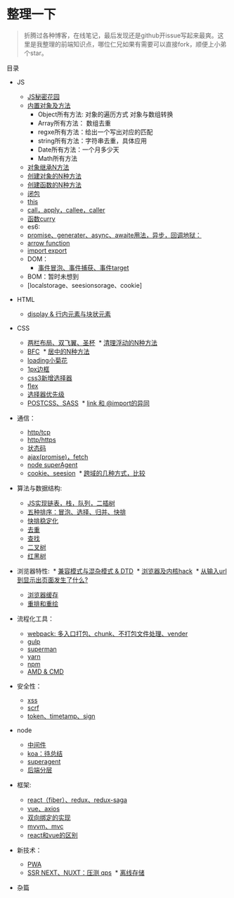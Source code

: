 # 整理一下

> 折腾过各种博客，在线笔记，最后发现还是github开issue写起来最爽。这里是我整理的前端知识点，哪位仁兄如果有需要可以直接fork，顺便上小弟个star。


目录

* JS
  * [JS秘密花园]()
  * [内置对象及方法]()
    * Object所有方法: 对象的遍历方式  对象与数组转换
    * Array所有方法： 数组去重
    * regxe所有方法：给出一个写出对应的匹配
    * string所有方法：字符串去重，具体应用
    * Date所有方法：一个月多少天
    * Math所有方法
  * [对象继承N方法]()
  * [创建对象的N种方法]()
  * [创建函数的N种方法]()
  * [闭包]()
  * [this]()
  * [call，apply，callee，caller]()
  * [函数curry]()
  * es6:
  * [promise、generater、async、awaite用法，异步，回调地狱：]()
  * [arrow function]()
  * [import export]()
  * DOM：
    * [事件冒泡、事件捕获、事件target]()
  * BOM：暂时未想到
  * [localstorage、seesionsorage、cookie]
  
  
* HTML
  * [display & 行内元素与块状元素]()
 
 
* CSS
  * [两栏布局、双飞翼、圣杯]()
  * [清理浮动的N种方法]()
  * [BFC]()
  * [居中的N种方法]()
  * [loading小菊花]()
  * [1px边框]()
  * [css3新增选择器]()
  * [flex]()
  * [选择器优先级]()
  * [POSTCSS、SASS]()
  * [link 和 @import的异同]()


* 通信：
  * [http/tcp]()
  * [http/https]()
  * [状态码]()
  * [ajax(promise)，fetch]()
  * [node superAgent]()
  * [cookie、seesion]()
  * [跨域的几种方式，比较]()


* 算法与数据结构:
  * [JS实现链表，栈，队列，二插树]()
  * [五种排序：冒泡、选择、归并、快排]()
  * [快排稳定化]()
  * [去重]()
  * [查找]()
  * [二叉树]()
  * [红黑树]()


* 浏览器特性:
  * [兼容模式与混杂模式  & DTD]()
  * [浏览器及内核hack]()
  * [从输入url到显示出页面发生了什么?]()
  * [浏览器缓存]()
  * [重排和重绘]()


* 流程化工具：
  * [webpack: 多入口打包、chunk、不打包文件处理、vender]()
  * [gulp]()
  * [superman]()
  * [yarn]()
  * [npm]()
  * [AMD & CMD]()
  
  
* 安全性：
  * [xss]()
  * [scrf]()
  * [token、timetamp、sign]()


* node
  * [中间件]()
  * [koa：待总结]()
  * [superagent]()
  * [后端分层]()


* 框架:
  * [react（fiber）、redux、redux-saga]()
  * [vue、axios]()
  * [双向绑定的实现]()
  * [mvvm、mvc]()
  * [react和vue的区别]()


* 新技术：
  * [PWA]()
  * [SSR NEXT、NUXT：压测 qps]()
  * [离线存储]()
  
  
 * 杂篇
